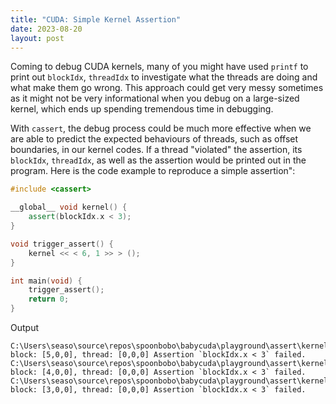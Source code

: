 ```yaml
---
title: "CUDA: Simple Kernel Assertion"
date: 2023-08-20
layout: post
---
```


Coming to debug CUDA kernels, many of you might have used `printf` to print out `blockIdx`, `threadIdx` to investigate what the threads are doing and what make them go wrong. This approach could get very messy sometimes as it might not be very informational when you debug on a large-sized kernel, which ends up spending tremendous time in debugging.

With `cassert`, the debug process could be much more effective when we are able to predict the expected behaviours of threads, such as offset boundaries, in our kernel codes. If a thread "violated" the assertion, its `blockIdx`, `threadIdx`, as well as the assertion would be printed out in the program. Here is the code example to reproduce a simple assertion":

```c++
#include <cassert>

__global__ void kernel() {
	assert(blockIdx.x < 3);
}

void trigger_assert() {
	kernel << < 6, 1 >> > ();
}

int main(void) {
	trigger_assert();
	return 0;
}

```
Output
```shell
C:\Users\seaso\source\repos\spoonbobo\babycuda\playground\assert\kernel.cu:9: block: [5,0,0], thread: [0,0,0] Assertion `blockIdx.x < 3` failed.
C:\Users\seaso\source\repos\spoonbobo\babycuda\playground\assert\kernel.cu:9: block: [4,0,0], thread: [0,0,0] Assertion `blockIdx.x < 3` failed.
C:\Users\seaso\source\repos\spoonbobo\babycuda\playground\assert\kernel.cu:9: block: [3,0,0], thread: [0,0,0] Assertion `blockIdx.x < 3` failed.
```
